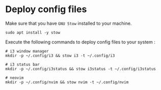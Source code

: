 # Deploy config files

Make sure that you have `GNU Stow` installed to your machine.

```shell
sudo apt install -y stow
```

Execute the following commands to deploy config files to your system :

```shell
# i3 window manager
mkdir -p ~/.config/i3 && stow i3 -t ~/.config/i3

# i3 status bar
mkdir -p ~/.config/i3status && stow i3status -t ~/.config/i3status

# neovim
mkdir -p ~/.config/nvim && stow nvim -t ~/.config/nvim
```


